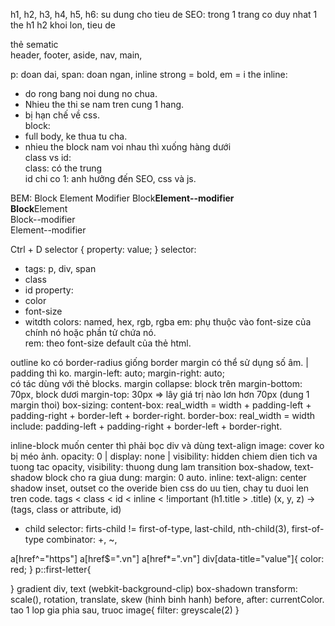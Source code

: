 h1, h2, h3, h4, h5, h6: su dung cho tieu de
SEO: trong 1 trang co duy nhat 1 the h1
h2 khoi lon, tieu de

thẻ sematic  
header, footer, aside, nav, main,

p: doan dai, span: doan ngan, inline
strong = bold, em = i
the inline:

- do rong bang noi dung no chua.
- Nhieu the thi se nam tren cung 1 hang.
- bị hạn chế về css.  
  block:
- full body, ke thua tu cha.
- nhieu the block nam voi nhau thì xuống hàng dưới  
   class vs id:  
   class: có the trung  
   id chi co 1: anh hưởng đến SEO, css và js.

BEM: Block Element Modifier
Block**Element--modifier  
Block**Element  
Block--modifier  
Element--modifier

Ctrl + D
selector {
property: value;
}
selector:

- tags: p, div, span
- class
- id
  property:
- color
- font-size
- witdth
  colors: named, hex, rgb, rgba
  em: phụ thuộc vào font-size của chính nó hoặc phần tử chứa nó.  
  rem: theo font-size default của thẻ html.

outline ko có border-radius giống border
margin có thể sử dụng số âm. | padding thì ko.
margin-left: auto;
margin-right: auto;  
có tác dùng với thẻ blocks.
margin collapse: block trên margin-bottom: 70px, block dươi margin-top: 30px => lây giá trị nào lơn hơn 70px
(dung 1 margin thoi)
box-sizing:
content-box:
real_width = width + padding-left + padding-right + border-left + border-right.
border-box:
real_width = width include: padding-left + padding-right + border-left + border-right.

inline-block muốn center thì phải bọc div và dùng text-align
image: cover ko bị méo ảnh.
opacity: 0 | display: none | visibility: hidden
chiem dien tich va tuong tac
opacity, visibility: thuong dung lam transition
box-shadow, text-shadow
block cho ra giua dung: margin: 0 auto. inline: text-align: center
shadow inset, outset
co the overide bien css
do uu tien, chay tu duoi len tren code.
tags < class < id < inline < !important
(h1.title > .title)
(x, y, z) -> (tags, class or attribute, id)

- child selector: firts-child != first-of-type, last-child, nth-child(3), first-of-type
  combinator: +, ~,

a[href^="https"]
a[href$=".vn"]
a[href*=".vn"]
div[data-title="value"]{
color: red;
}
p::first-letter{

}
gradient div, text (webkit-background-clip)
box-shadown
transform: scale(), rotation, translate, skew (hinh binh hanh)
before, after: currentColor. tao 1 lop gia phia sau, truoc
image{
filter: greyscale(2)
}
